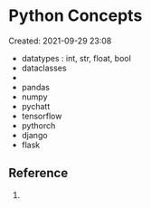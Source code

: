 # Python Concepts
Created: 2021-09-29 23:08

- datatypes : int, str, float, bool
- dataclasses
- 
- pandas
- numpy
- pychatt
- tensorflow
- pythorch
- django
- flask
## Reference
1. 
